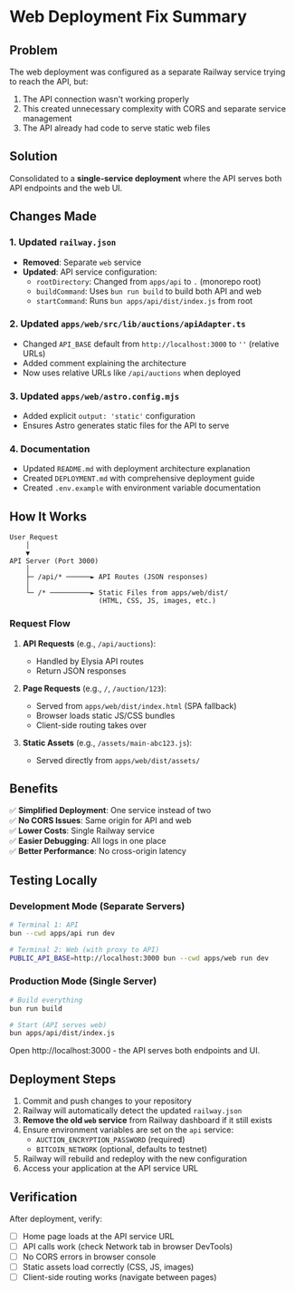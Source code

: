 # Web Deployment Fix Summary

## Problem

The web deployment was configured as a separate Railway service trying to reach the API, but:
1. The API connection wasn't working properly
2. This created unnecessary complexity with CORS and separate service management
3. The API already had code to serve static web files

## Solution

Consolidated to a **single-service deployment** where the API serves both API endpoints and the web UI.

## Changes Made

### 1. Updated `railway.json`
- **Removed**: Separate `web` service
- **Updated**: API service configuration:
  - `rootDirectory`: Changed from `apps/api` to `.` (monorepo root)
  - `buildCommand`: Uses `bun run build` to build both API and web
  - `startCommand`: Runs `bun apps/api/dist/index.js` from root

### 2. Updated `apps/web/src/lib/auctions/apiAdapter.ts`
- Changed `API_BASE` default from `http://localhost:3000` to `''` (relative URLs)
- Added comment explaining the architecture
- Now uses relative URLs like `/api/auctions` when deployed

### 3. Updated `apps/web/astro.config.mjs`
- Added explicit `output: 'static'` configuration
- Ensures Astro generates static files for the API to serve

### 4. Documentation
- Updated `README.md` with deployment architecture explanation
- Created `DEPLOYMENT.md` with comprehensive deployment guide
- Created `.env.example` with environment variable documentation

## How It Works

```
User Request
    │
    ▼
API Server (Port 3000)
    │
    ├─ /api/* ──────► API Routes (JSON responses)
    │
    └─ /* ──────────► Static Files from apps/web/dist/
                      (HTML, CSS, JS, images, etc.)
```

### Request Flow

1. **API Requests** (e.g., `/api/auctions`):
   - Handled by Elysia API routes
   - Return JSON responses

2. **Page Requests** (e.g., `/`, `/auction/123`):
   - Served from `apps/web/dist/index.html` (SPA fallback)
   - Browser loads static JS/CSS bundles
   - Client-side routing takes over

3. **Static Assets** (e.g., `/assets/main-abc123.js`):
   - Served directly from `apps/web/dist/assets/`

## Benefits

✅ **Simplified Deployment**: One service instead of two  
✅ **No CORS Issues**: Same origin for API and web  
✅ **Lower Costs**: Single Railway service  
✅ **Easier Debugging**: All logs in one place  
✅ **Better Performance**: No cross-origin latency  

## Testing Locally

### Development Mode (Separate Servers)
```bash
# Terminal 1: API
bun --cwd apps/api run dev

# Terminal 2: Web (with proxy to API)
PUBLIC_API_BASE=http://localhost:3000 bun --cwd apps/web run dev
```

### Production Mode (Single Server)
```bash
# Build everything
bun run build

# Start (API serves web)
bun apps/api/dist/index.js
```

Open http://localhost:3000 - the API serves both endpoints and UI.

## Deployment Steps

1. Commit and push changes to your repository
2. Railway will automatically detect the updated `railway.json`
3. **Remove the old `web` service** from Railway dashboard if it still exists
4. Ensure environment variables are set on the `api` service:
   - `AUCTION_ENCRYPTION_PASSWORD` (required)
   - `BITCOIN_NETWORK` (optional, defaults to testnet)
5. Railway will rebuild and redeploy with the new configuration
6. Access your application at the API service URL

## Verification

After deployment, verify:

- [ ] Home page loads at the API service URL
- [ ] API calls work (check Network tab in browser DevTools)
- [ ] No CORS errors in browser console
- [ ] Static assets load correctly (CSS, JS, images)
- [ ] Client-side routing works (navigate between pages)
